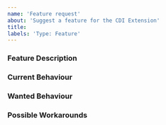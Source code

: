 ```yaml
---
name: 'Feature request'
about: 'Suggest a feature for the CDI Extension'
title:
labels: 'Type: Feature'
---
```


<!-- Please use markdown (https://guides.github.com/features/mastering-markdown/) semantics throughout the feature description. -->

### Feature Description

<!-- 
    Please provide a description of the feature you envision.
    For example (pseudo-)code snippets showing what it might look like help us understand your suggestion better. 
-->

### Current Behaviour

<!-- Please share the current behaviour of the CDI Extension around this topic, if applicable. -->

### Wanted Behaviour

<!-- Please described the desired outcome through the CDI Extension around the suggested feature. -->

### Possible Workarounds

<!-- If applicable, share any workarounds for the described feature. -->
